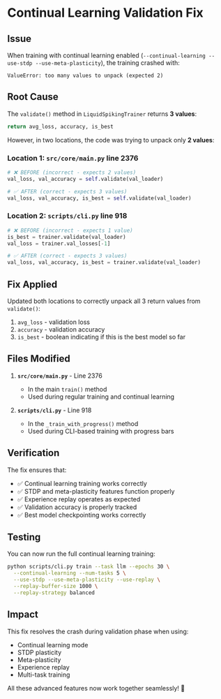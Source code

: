 # Continual Learning Validation Fix

## Issue

When training with continual learning enabled (`--continual-learning --use-stdp --use-meta-plasticity`), the training crashed with:

```
ValueError: too many values to unpack (expected 2)
```

## Root Cause

The `validate()` method in `LiquidSpikingTrainer` returns **3 values**:
```python
return avg_loss, accuracy, is_best
```

However, in two locations, the code was trying to unpack only **2 values**:

### Location 1: `src/core/main.py` line 2376
```python
# ❌ BEFORE (incorrect - expects 2 values)
val_loss, val_accuracy = self.validate(val_loader)

# ✅ AFTER (correct - expects 3 values)
val_loss, val_accuracy, is_best = self.validate(val_loader)
```

### Location 2: `scripts/cli.py` line 918
```python
# ❌ BEFORE (incorrect - expects 1 value)
is_best = trainer.validate(val_loader)
val_loss = trainer.val_losses[-1]

# ✅ AFTER (correct - expects 3 values)
val_loss, val_accuracy, is_best = trainer.validate(val_loader)
```

## Fix Applied

Updated both locations to correctly unpack all 3 return values from `validate()`:
1. `avg_loss` - validation loss
2. `accuracy` - validation accuracy
3. `is_best` - boolean indicating if this is the best model so far

## Files Modified

1. **`src/core/main.py`** - Line 2376
   - In the main `train()` method
   - Used during regular training and continual learning

2. **`scripts/cli.py`** - Line 918
   - In the `_train_with_progress()` method
   - Used during CLI-based training with progress bars

## Verification

The fix ensures that:
- ✅ Continual learning training works correctly
- ✅ STDP and meta-plasticity features function properly
- ✅ Experience replay operates as expected
- ✅ Validation accuracy is properly tracked
- ✅ Best model checkpointing works correctly

## Testing

You can now run the full continual learning training:

```bash
python scripts/cli.py train --task llm --epochs 30 \
  --continual-learning --num-tasks 5 \
  --use-stdp --use-meta-plasticity --use-replay \
  --replay-buffer-size 1000 \
  --replay-strategy balanced
```

## Impact

This fix resolves the crash during validation phase when using:
- Continual learning mode
- STDP plasticity
- Meta-plasticity
- Experience replay
- Multi-task training

All these advanced features now work together seamlessly! 🎉
